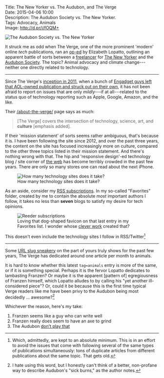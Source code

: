 Title: The New Yorker vs. The Audubon, and The Verge  
Date: 2015-04-06 10:00  
Description: The Audubon Society vs. The New Yorker.  
Tags: Advocacy, Animals  
Image: http://d.pr/i/fOQM+  

![The Audubon Society vs. The New Yorker][1]

It struck me as odd when The Verge, one of the more prominent 'modern' online *tech* publications, ran an [op-ed][2] by Elizabeth Lopatto, outlining an apparent battle of sorts between a [freelancer][3] for [The New Yorker][4] and the [Audubon Society][5]. The topic? Animal advocacy and climate change---neither one directly related to technology.

***

Since The Verge's [inception in 2011][6], when a bunch of [Engadget guys left that AOL-owned publication and struck out on their own][7], it has not been afraid to report on issues that are only *mildly*---if at all---related to the status quo of technology reporting such as Apple, Google, Amazon, and the like. 

Their [/about-the-verge/][8] page says as much:

> [The Verge] covers the intersection of technology, science, art, and **culture** [emphasis added].

If their 'mission statement' of sorts seems rather ambiguous, that's because it is. I have been following the site since 2012, and over the past three years, the content on the site has focused increasingly more on culture, compared to the other three topics listed in their mission statement. And there's nothing wrong with that. The hip and 'responsive design'-ed technology blog / site corner of [the web][9] has become terribly crowded in the past few years. There are only so many stores one can read about the next iPhone. 

<figure>
	<img src="http://d.pr/i/11ugt+" alt="How many technology sites does it take?" title="How many technology sites does it take?">
	<figcaption>How many technology sites does it take?</figcaption>
</figure>

As an aside, consider my [RSS subscriptions][10]. In my so-called "Favorites" folder, created by me to contain the absolute *most* important authors I follow, it takes no less than **seven** blogs to satisfy my desire for tech opinions. 

<figure>
	<img src="http://d.pr/i/1jrql+" alt="Reeder subscriptions" title="Reeder subscriptions"  style="max-width: 50%">
	<figcaption>Loving that dog-shaped favicon on that last entry in my Favorites list. I wonder whose <a href="/2015/2/25/designing-theoveranalyzed" title="My Post on designing TheOverAnalyzed 2.0">clever work</a> created that?</figcaption>
</figure>

This doesn't even include the technology sites I follow in RSS/Twitter[^1]

***

Some [URL slug sneakery][11] on the part of yours truly shows for the past few years, The Verge has dedicated around one article per month to animals. 

It is hard to know whether this latest `tag=animals` entry is more of the same, or if it is something special. Perhaps it is the fervor Lopatto dedicates to lambasting Franzen? Or maybe it is the apparent [pattern of] egregiousness of Franzen himself, which Lopatto alludes to by calling his "yet another ill-considered piece"? Or, could it be because this is the first time typical Verge readers like me have been privy to the Audubon being most decidedly ... awesome?[^2]

Whichever the reason, here's my take:

1. Franzen seems like a guy who can write well
2. Franzen really does seem to have an axe to grind
3. The Audubon [don't play that][12]

[^1]: Which, admittedly, are kept to an absolute minimum. This is in an effort to avoid the issues that come with following several of the same types of publications simultaneously: tons of duplicate articles from different publications about the same topic. That gets old.
[^2]: I hate using this word, but I honestly can't think of a better, non-profane way to describe Audubon's "sick burns," as the author notes.

[1]: http://d.pr/i/fOQM+ "The Audubon Society vs. The New Yorker"
[2]: http://www.theverge.com/2015/4/3/8339763/i-want-to-attend-the-audubon-societys-school-for-sick-burns "The Verge piece that inspired this post by me"
[3]: https://en.wikipedia.org/wiki/Jonathan_Franzen "Wikipedia: Johnathan Franzen"
[4]: http://www.newyorker.com/magazine/2015/04/06/carbon-capture "Jonathan Franzen's piece, which Audubon didn't like so much"
[5]: https://www.audubon.org/news/friends-these "Audubon piece to Jonathan Franzen"
[6]: http://www.theverge.com/2011/11/1/2528367/welcome-to-the-verge "Welcome post from 'The Verge'"
[7]: http://mashable.com/2011/03/12/joshua-topolsky-leaves-engadget/ "Mashable on Joshua Topolsky leaving Engadget"
[8]: http://www.theverge.com/about-the-verge "The Verge's 'about' page"
[9]: /tags/The20%Web "Posts tagged 'The Web'"
[10]: http://d.pr/f/tAD3 "My RSS subscriptions, as of April 6, 2015"
[11]: http://www.theverge.com/tag/animals "Pieces tagged 'animals' on The Verge"
[12]: https://www.youtube.com/watch?v=YxYvzVxJtYM "YouTube: 'Homie Don't Play That'"